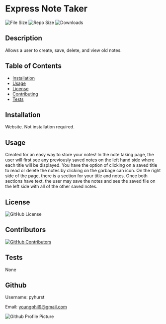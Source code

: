 
# Express Note Taker

![File Size](https://img.shields.io/github/size/pyhurst/Express-Note-Taker)
![Repo Size](https://img.shields.io/github/repo-size/pyhurst/Express-Note-Taker)
![Downloads](https://img.shields.io/github/downloads/pyhurst/Express-Note-Taker/total)

## Description

Allows a user to create, save, delete, and view old notes.

## Table of Contents

- [Installation](#installation)
- [Usage](#usage)
- [License](#license)
- [Contributing](#contributing)
- [Tests](#tests)

## Installation

Website. Not installation required.

## Usage

Created for an easy way to store your notes! In the note taking page, the user will first see any previously saved notes on the left hand side where each title will be displayed.  You have the option of clicking on a saved title to read or delete the notes by clicking on the garbage can icon. On the right side of the page, there is a section for your title and notes. Once both sections have text, the user may save the notes and see the saved file on the left side with all of the other saved notes.  

## License

![GitHub License](https://img.shields.io/github/license/pyhurst/Express-Note-Taker)

## Contributors

[![GitHub Contributors](https://img.shields.io/github/contributors/pyhurst/Express-Note-Taker)](https://GitHub.com/pyhurst/Express-Note-Taker/graphs/contributors/)

## Tests

None

## Github

Username: pyhurst

Email: youngphil9@gmail.com

![Github Profile Picture](https://avatars2.githubusercontent.com/pyhurst)
